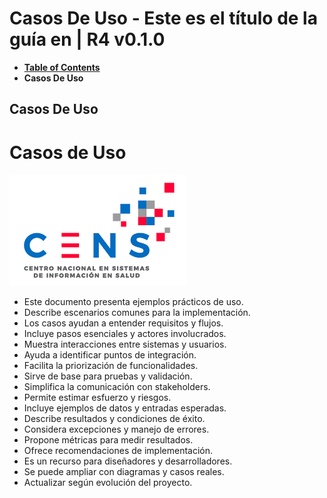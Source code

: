 # Casos De Uso - Este es el título de la guía en | R4 v0.1.0

* [**Table of Contents**](toc.md)
* **Casos De Uso**

## Casos De Uso

# Casos de Uso

![](logo.png)

* Este documento presenta ejemplos prácticos de uso.
* Describe escenarios comunes para la implementación.
* Los casos ayudan a entender requisitos y flujos.
* Incluye pasos esenciales y actores involucrados.
* Muestra interacciones entre sistemas y usuarios.
* Ayuda a identificar puntos de integración.
* Facilita la priorización de funcionalidades.
* Sirve de base para pruebas y validación.
* Simplifica la comunicación con stakeholders.
* Permite estimar esfuerzo y riesgos.
* Incluye ejemplos de datos y entradas esperadas.
* Describe resultados y condiciones de éxito.
* Considera excepciones y manejo de errores.
* Propone métricas para medir resultados.
* Ofrece recomendaciones de implementación.
* Es un recurso para diseñadores y desarrolladores.
* Se puede ampliar con diagramas y casos reales.
* Actualizar según evolución del proyecto.

